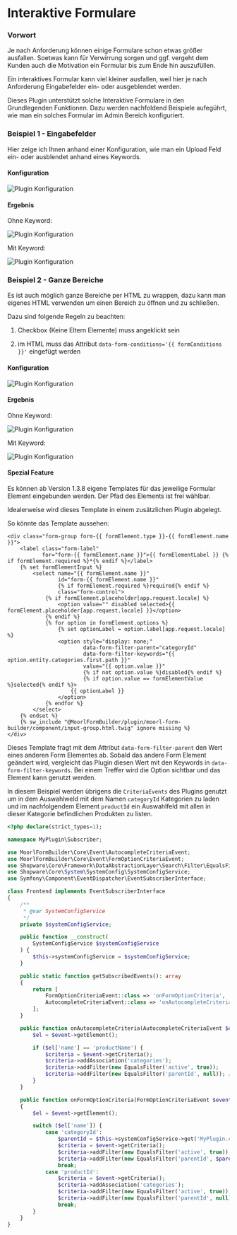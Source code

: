 # Interaktive Formulare

### Vorwort

Je nach Anforderung können einige Formulare schon etwas größer ausfallen.
Soetwas kann für Verwirrung sorgen und ggf. vergeht dem Kunden auch die Motivation
ein Formular bis zum Ende hin auszufüllen.

Ein interaktives Formular kann viel kleiner ausfallen, weil hier je nach Anforderung
Eingabefelder ein- oder ausgeblendet werden.

Dieses Plugin unterstützt solche Interaktive Formulare in den Grundlegenden Funktionen.
Dazu werden nachfoldend Beispiele aufegührt, wie man ein solches Formular im Admin Bereich
konfiguriert.

### Beispiel 1 - Eingabefelder

Hier zeige ich Ihnen anhand einer Konfiguration, wie man ein Upload Feld ein- oder
ausblendet anhand eines Keywords.

#### Konfiguration

![Plugin Konfiguration](images/interactive-1.png)

#### Ergebnis

Ohne Keyword:

![Plugin Konfiguration](images/interactive-2.png)

Mit Keyword:

![Plugin Konfiguration](images/interactive-3.png)

### Beispiel 2 - Ganze Bereiche

Es ist auch möglich ganze Bereiche per HTML zu wrappen, dazu kann man eigenes HTML
verwenden um einen Bereich zu öffnen und zu schließen.

Dazu sind folgende Regeln zu beachten:

1. Checkbox (Keine Eltern Elemente) muss angeklickt sein

2. im HTML muss das Attribut ``data-form-conditions='{{ formConditions }}'`` eingefügt werden

#### Konfiguration

![Plugin Konfiguration](images/interactive-4.png)

#### Ergebnis

Ohne Keyword:

![Plugin Konfiguration](images/interactive-5.png)

Mit Keyword:

![Plugin Konfiguration](images/interactive-6.png)

#### Spezial Feature

Es können ab Version 1.3.8 eigene Templates für das jeweilige Formular 
Element eingebunden werden. Der Pfad des Elements ist frei wählbar.

Idealerweise wird dieses Template in einem zusätzlichen Plugin abgelegt.

So könnte das Template aussehen:

````twig
<div class="form-group form-{{ formElement.type }}-{{ formElement.name }}">
    <label class="form-label"
           for="form-{{ formElement.name }}">{{ formElementLabel }} {% if formElement.required %}*{% endif %}</label>
    {% set formElementInput %}
        <select name="{{ formElement.name }}"
                id="form-{{ formElement.name }}"
                {% if formElement.required %}required{% endif %}
                class="form-control">
            {% if formElement.placeholder[app.request.locale] %}
                <option value="" disabled selected>{{ formElement.placeholder[app.request.locale] }}</option>
            {% endif %}
            {% for option in formElement.options %}
                {% set optionLabel = option.label[app.request.locale] %}
                <option style="display: none;"
                        data-form-filter-parent="categoryId"
                        data-form-filter-keywords="{{ option.entity.categories.first.path }}"
                        value="{{ option.value }}"
                        {% if not option.value %}disabled{% endif %}
                        {% if option.value == formElementValue %}selected{% endif %}>
                    {{ optionLabel }}
                </option>
            {% endfor %}
        </select>
    {% endset %}
    {% sw_include "@MoorlFormBuilder/plugin/moorl-form-builder/component/input-group.html.twig" ignore missing %}
</div>
````

Dieses Template fragt mit dem Attribut `data-form-filter-parent` den Wert eines
anderen Form Elementes ab. Sobald das andere Form Element geändert wird, vergleicht
das Plugin diesen Wert mit den Keywords in `data-form-filter-keywords`. Bei einem
Treffer wird die Option sichtbar und das Element kann genutzt werden.

In diesem Beispiel werden übrigens die `CriteriaEvents` des Plugins genutzt um in dem 
Auswahlweld mit dem Namen `categoryId` Kategorien zu laden und im nachfolgendem
Element `productId` ein Auswahlfeld mit allen in dieser Kategorie befindlichen Produkten zu listen.

````php
<?php declare(strict_types=1);

namespace MyPlugin\Subscriber;

use MoorlFormBuilder\Core\Event\AutocompleteCriteriaEvent;
use MoorlFormBuilder\Core\Event\FormOptionCriteriaEvent;
use Shopware\Core\Framework\DataAbstractionLayer\Search\Filter\EqualsFilter;
use Shopware\Core\System\SystemConfig\SystemConfigService;
use Symfony\Component\EventDispatcher\EventSubscriberInterface;

class Frontend implements EventSubscriberInterface
{
    /**
     * @var SystemConfigService
     */
    private $systemConfigService;

    public function __construct(
        SystemConfigService $systemConfigService
    ) {
        $this->systemConfigService = $systemConfigService;
    }

    public static function getSubscribedEvents(): array
    {
        return [
            FormOptionCriteriaEvent::class => 'onFormOptionCriteria',
            AutocompleteCriteriaEvent::class => 'onAutocompleteCriteria'
        ];
    }

    public function onAutocompleteCriteria(AutocompleteCriteriaEvent $event) {
        $el = $event->getElement();

        if ($el['name'] == 'productName') {
            $criteria = $event->getCriteria();
            $criteria->addAssociation('categories');
            $criteria->addFilter(new EqualsFilter('active', true));
            $criteria->addFilter(new EqualsFilter('parentId', null)); // Keine Varianten anzeigen
        }
    }

    public function onFormOptionCriteria(FormOptionCriteriaEvent $event)
    {
        $el = $event->getElement();

        switch ($el['name']) {
            case 'categoryId':
                $parentId = $this->systemConfigService->get('MyPlugin.config.category');
                $criteria = $event->getCriteria();
                $criteria->addFilter(new EqualsFilter('active', true));
                $criteria->addFilter(new EqualsFilter('parentId', $parentId));
                break;
            case 'productId':
                $criteria = $event->getCriteria();
                $criteria->addAssociation('categories');
                $criteria->addFilter(new EqualsFilter('active', true));
                $criteria->addFilter(new EqualsFilter('parentId', null)); // Keine Varianten anzeigen
                break;
        }
    }
}
````
